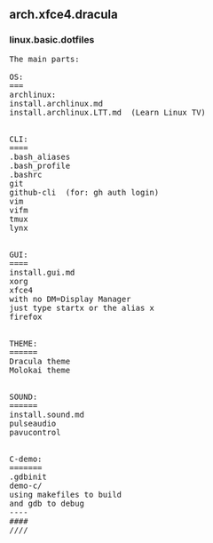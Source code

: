 ## arch.xfce4.dracula
### linux.basic.dotfiles

<pre>
The main parts:

OS:
===
archlinux:
install.archlinux.md
install.archlinux.LTT.md  (Learn Linux TV)


CLI:
====
.bash_aliases
.bash_profile
.bashrc
git
github-cli  (for: gh auth login)
vim
vifm
tmux
lynx


GUI:
====
install.gui.md
xorg
xfce4
with no DM=Display Manager
just type startx or the alias x
firefox


THEME:
======
Dracula theme
Molokai theme


SOUND:
======
install.sound.md
pulseaudio
pavucontrol


C-demo:
=======
.gdbinit
demo-c/
using makefiles to build
and gdb to debug
----
####
////

</pre>

